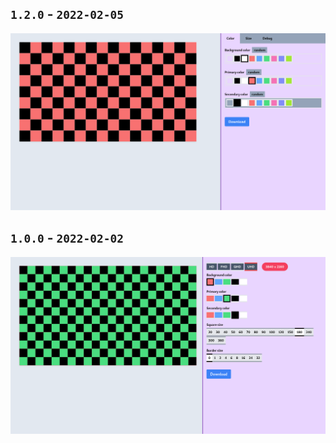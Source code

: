 
## `1.2.0` - `2022-02-05`
<img src="https://raw.githubusercontent.com/reactry/chessboard/master/img/1.2.0.png">

## `1.0.0` - `2022-02-02`
<img src="https://raw.githubusercontent.com/reactry/chessboard/master/img/1.0.0.png">


